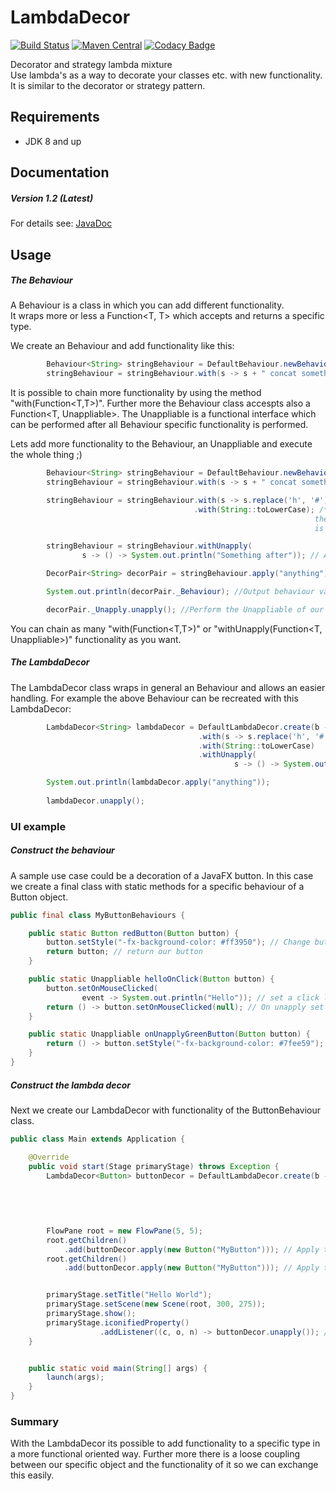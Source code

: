 # LambdaDecor

[![Build Status](https://travis-ci.org/schlegel11/LambdaDecor.svg?branch=master)](https://travis-ci.org/schlegel11/LambdaDecor)
[![Maven Central](https://img.shields.io/maven-central/v/de.schlegel11/lambda-decor.svg)](https://search.maven.org/#search%7Cga%7C1%7Ca%3A%22lambda-decor%22````)
[![Codacy Badge](https://api.codacy.com/project/badge/Grade/dfa7dfd1c9ce492cb447b7f8e9bcaa42)](https://www.codacy.com/app/marcel_4/LambdaDecor?utm_source=github.com&utm_medium=referral&utm_content=schlegel11/LambdaDecor&utm_campaign=badger)

Decorator and strategy lambda mixture <br>
Use lambda's as a way to decorate your classes etc. with new functionality.
It is similar to the decorator or strategy pattern.

## Requirements

- JDK 8 and up

## Documentation

##### Version 1.2 (Latest)

For details see: [JavaDoc](https://schlegel11.github.io/LambdaDecor/releases/1.2/api/docs/)
 
## Usage

##### The Behaviour

A Behaviour is a class in which you can add different functionality. <br>
It wraps more or less a Function<T, T> which accepts and returns a specific type.

We create an Behaviour and add functionality like this:
```java
        Behaviour<String> stringBehaviour = DefaultBehaviour.newBehaviour();
        stringBehaviour = stringBehaviour.with(s -> s + " concat something"); // Add a Function<String, String> 
```

It is possible to chain more functionality by using the method "with(Function<T,T>)".
Further more the Behaviour class accespts also a Function<T, Unappliable>. The Unappliable is a functional interface
which can be performed after all Behaviour specific functionality is performed.

Lets add more functionality to the Behaviour, an Unappliable and execute the whole thing ;)

```java
        Behaviour<String> stringBehaviour = DefaultBehaviour.newBehaviour();
        stringBehaviour = stringBehaviour.with(s -> s + " concat something"); // Add a Function<String, String>

        stringBehaviour = stringBehaviour.with(s -> s.replace('h', '#'))
                                         .with(String::toLowerCase); /* Add more functionality ->
                                                                    the return value (in this case the string)
                                                                    is the argument for the next "with(Function<T,T>)" in the chain. */

        stringBehaviour = stringBehaviour.withUnapply(
                s -> () -> System.out.println("Something after")); // Add functionality with an Unappliable

        DecorPair<String> decorPair = stringBehaviour.apply("anything"); // Perform our Behaviour and returns an DecorPair

        System.out.println(decorPair._Behaviour); //Output behaviour value: "anyt#ing concat somet#ing"

        decorPair._Unapply.unapply(); //Perform the Unappliable of our Behaviour -> Outputs: "Something after"
```

You can chain as many "with(Function<T,T>)" or "withUnapply(Function<T, Unappliable>)" functionality as you want.

##### The LambdaDecor

The LambdaDecor class wraps in general an Behaviour and allows an easier handling.
For example the above Behaviour can be recreated with this LambdaDecor:

```java
        LambdaDecor<String> lambdaDecor = DefaultLambdaDecor.create(b -> b.with(s -> s + " concat something")
                                          .with(s -> s.replace('h', '#'))
                                          .with(String::toLowerCase)
                                          .withUnapply(
                                                  s -> () -> System.out.println("Something after")));

        System.out.println(lambdaDecor.apply("anything"));
        
        lambdaDecor.unapply();
```

### UI example

##### Construct the behaviour

A sample use case could be a decoration of a JavaFX button.
In this case we create a final class with static methods for a specific behaviour of a Button object.
```java
public final class MyButtonBehaviours {

    public static Button redButton(Button button) {
        button.setStyle("-fx-background-color: #ff3950"); // Change button color to red
        return button; // return our button
    }

    public static Unappliable helloOnClick(Button button) {
        button.setOnMouseClicked(
                event -> System.out.println("Hello")); // set a click listener and output "Hello" on click
        return () -> button.setOnMouseClicked(null); // On unapply set the listener to null
    }

    public static Unappliable onUnapplyGreenButton(Button button) {
        return () -> button.setStyle("-fx-background-color: #7fee59"); // Change button color to green
    }
}
```

##### Construct the lambda decor

Next we create our LambdaDecor with functionality of the ButtonBehaviour class.
```java
public class Main extends Application {

    @Override
    public void start(Stage primaryStage) throws Exception {
        LambdaDecor<Button> buttonDecor = DefaultLambdaDecor.create(b -> b.with(MyButtonBehaviours::redButton)
                                                                          .withUnapply(
                                                                                  MyButtonBehaviours::helloOnClick)
                                                                          .withUnapply(
                                                                                  MyButtonBehaviours::onUnapplyGreenButton)); // Construct the decor object with its behaviour

        FlowPane root = new FlowPane(5, 5);
        root.getChildren()
            .add(buttonDecor.apply(new Button("MyButton"))); // Apply the behaviour to a button object
        root.getChildren()
            .add(buttonDecor.apply(new Button("MyButton"))); // Apply the behaviour to a button object


        primaryStage.setTitle("Hello World");
        primaryStage.setScene(new Scene(root, 300, 275));
        primaryStage.show();
        primaryStage.iconifiedProperty()
                    .addListener((c, o, n) -> buttonDecor.unapply()); // If the main window is iconified unapply the behaviour -> button color change to green and listener is set to null
    }


    public static void main(String[] args) {
        launch(args);
    }
}
```

### Summary

With the LambdaDecor its possible to add functionality to a specific type in a more functional oriented way.
Further more there is a loose coupling between our specific object and the functionality of it so we can exchange this easily.